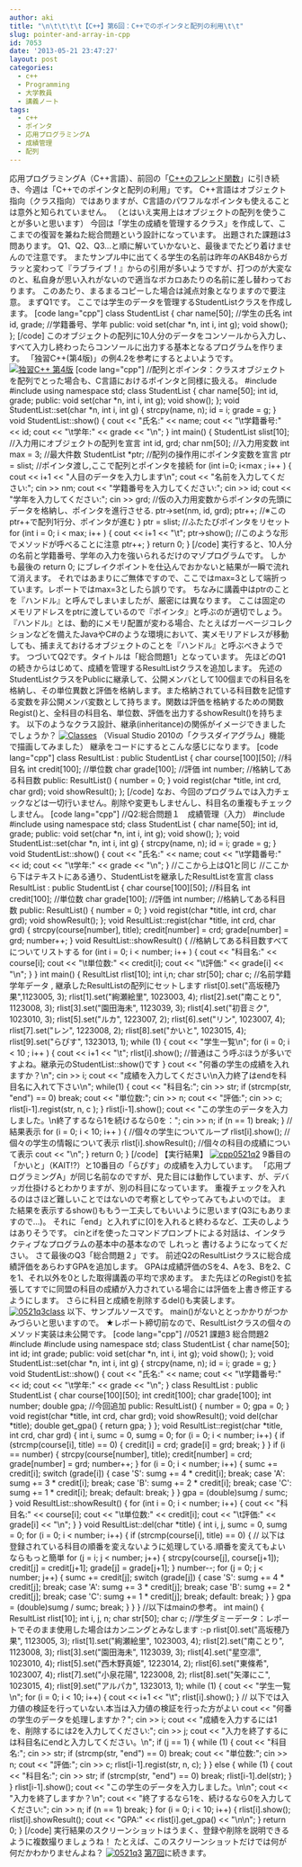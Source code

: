 ```yaml
---
author: aki
title: "\n\t\t\t\t【C++】第6回：C++でのポインタと配列の利用\t\t"
slug: pointer-and-array-in-cpp
id: 7053
date: '2013-05-21 23:47:27'
layout: post
categories:
  - c++
  - Programming
  - 大学教員
  - 講義ノート
tags:
  - c++
  - ポインタ
  - 応用プログラミングA
  - 成績管理
  - 配列
---
```


応用プログラミングA（C++言語）、前回の「[C++のフレンド関数](http://aki.shirai.as/2013/05/friend-func-in-cpp/ "C++のフレンド関数")」に引き続き、今週は「C++でのポインタと配列の利用」です。 C++言語はオブジェクト指向（クラス指向）ではありますが、C言語のパワフルなポインタも使えることは意外と知られていません。 （とはいえ実用上はオブジェクトの配列を使うことが多いと思います） 今回は「学生の成績を管理するクラス」を作成して、ここまでの復習を兼ねた総合問題という設計になっています。 出題された課題は3問あります。 Q1、Q2、Q3…と順に解いていかないと、最後までたどり着けませんので注意です。 またサンプル中に出てくる学生の名前は昨年のAKB48からガラッと変わって『ラブライブ！』からの引用が多いようですが、打つのが大変なのと、私自身が思い入れがないので適当なボカロあたりの名前に差し替わっております。 このあたり、まるまるコピーした場合は減点対象となりますので要注意。 まずQ1です。 ここでは学生のデータを管理するStudentListクラスを作成します。 [code lang="cpp"] class StudentList { char name[50]; //学生の氏名 int id, grade; //学籍番号、学年 public: void set(char *n, int i, int g); void show(); }; [/code] このオブジェクトの配列に10人分のデータをコンソールから入力し、すべて入力し終わったらコンソールに出力する基本となるプログラムを作ります。 「独習C++(第4版)」の例4.2を参考にするとよいようです。 [![独習C++ 第4版](http://aki.shirai.as//HLIC/c5948117d505ec3acb805abc67f58b2f.jpg)](http://www.amazon.co.jp/%E7%8B%AC%E7%BF%92C-%E7%AC%AC4%E7%89%88-%E3%83%8F%E3%83%BC%E3%83%90%E3%83%BC%E3%83%88%E3%83%BB%E3%82%B7%E3%83%AB%E3%83%88/dp/4798119768%3FSubscriptionId%3DAKIAJ56UK3AZ2R4ZXWZQ%26tag%3Damazonas-22%26linkCode%3Dxm2%26camp%3D2025%26creative%3D165953%26creativeASIN%3D4798119768 "Amazon で商品の詳細を確認する") [code lang="cpp"] //配列とポインタ：クラスオブジェクトを配列でとった場合も、C言語におけるポインタと同様に扱える。 #include <iostream> #include <cstring> using namespace std; class StudentList { char name[50]; int id, grade; public: void set(char *n, int i, int g); void show(); }; void StudentList::set(char *n, int i, int g) { strcpy(name, n); id = i; grade = g; } void StudentList::show() { cout << "氏名:" << name; cout << "\t学籍番号:" << id; cout << "\t学年:" << grade << "\n"; } int main() { StudentList slist[10]; //入力用にオブジェクトの配列を宣言 int id, grd; char nm[50]; //入力用変数 int max = 3; //最大件数 StudentList *ptr; //配列の操作用にポインタ変数を宣言 ptr = slist; //ポインタ渡し,ここで配列とポインタを接続 for (int i=0; i<max ; i++ ) { cout << i+1 << "人目のデータを入力します\n"; cout << "名前を入力してください:"; cin >> nm; cout << "学籍番号を入力してください:"; cin >> id; cout << "学年を入力してください:"; cin >> grd; //仮の入力用変数からポインタの先頭にデータを格納し、ポインタを進行させる. ptr->set(nm, id, grd); ptr++; //※このptr++で配列1行分、ポインタが進む } ptr = slist; //ふたたびポインタをリセット for (int i = 0; i < max; i++ ) { cout << i+1 << "\t"; ptr->show(); //このような形でメソッドが呼べることに注意 ptr++; } return 0; } [/code] 実行すると、10人分の名前と学籍番号、学年の入力を強いられるだけのマゾプログラムです。 しかも最後の return 0; にブレイクポイントを仕込んでおかないと結果が一瞬で流れて消えます。 それではあまりにご無体ですので、ここではmax=3として端折っています。レポートではmax=3としたら誤りです。 ちなみに講義中はptrのことを『ハンドル』と呼んでしまいましたが、厳密には異なります。 ここは固定のメモリアドレスをptrに渡しているので『ポインタ』と呼ぶのが適切でしょう。 『ハンドル』とは、動的にメモリ配置が変わる場合、たとえばガーベージコレクションなどを備えたJavaやC#のような環境において、実メモリアドレスが移動しても、捕まえておけるオブジェクトのことを『ハンドル』と呼ぶべきようです。 つづいてQ2です。タイトルは「総合問題1」となっています。 先ほどのQ1の続きからはじめて、成績を管理するResultListクラスを追加します。 先述のStudentListクラスをPublicに継承して、公開メンバとして100個までの科目名を格納し、その単位異数と評価を格納します。また格納されている科目数を記憶する変数を非公開メンバ変数として持ちます。関数は評価を格納するための関数Regist()と、全科目の科目名、単位数、評価を出力するshowResult()を持ちます。 以下のようなクラス設計、継承(inheritance)の関係がイメージできましたでしょうか？ [![Classes](https://aki.shirai.as/wp-content/uploads/2013/05/Classes-300x200.png)](http://aki.shirai.as/2013/05/pointer-and-array-in-cpp/classes/) （Visual Studio 2010の「クラスダイアグラム」機能で描画してみました） 継承をコードにするとこんな感じになります。 [code lang="cpp"] class ResultList : public StudentList { char course[100][50]; //科目名 int credit[100]; //単位数 char grade[100]; //評価 int number; //格納してある科目数 public: ResultList() { number = 0; } void regist(char *title, int crd, char grd); void showResult(); }; [/code] なお、今回のプログラムでは入力チェックなどは一切行いません。削除や変更もしませんし、科目名の重複もチェックしません。 [code lang="cpp"] //Q2:総合問題１　成績管理（入力） #include <iostream> #include <cstring> using namespace std; class StudentList { char name[50]; int id, grade; public: void set(char *n, int i, int g); void show(); }; void StudentList::set(char *n, int i, int g) { strcpy(name, n); id = i; grade = g; } void StudentList::show() { cout << "氏名:" << name; cout << "\t学籍番号:" << id; cout << "\t学年:" << grade << "\n"; } //ここから上はQ1と同じ //ここから下はテキストにある通り、StudentListを継承したResultListを宣言 class ResultList : public StudentList { char course[100][50]; //科目名 int credit[100]; //単位数 char grade[100]; //評価 int number; //格納してある科目数 public: ResultList() { number = 0; } void regist(char *title, int crd, char grd); void showResult(); }; void ResultList::regist(char *title, int crd, char grd) { strcpy(course[number], title); credit[number] = crd; grade[number] = grd; number++; } void ResultList::showResult() { //格納してある科目数すべてについてリストする for (int i = 0; i < number; i++ ) { cout << "科目名:" << course[i]; cout << "\t単位数:" << credit[i]; cout << "\t評価:" << grade[i] << "\n"; } } int main() { ResultList rlist[10]; int i,n; char str[50]; char c; //名前学籍学年データ , 継承したResultListの配列にセットします rlist[0].set("高坂穂乃果",1123005, 3); rlist[1].set("絢瀬絵里", 1023003, 4); rlist[2].set("南ことり", 1123008, 3); rlist[3].set("園田海未", 1123039, 3); rlist[4].set("初音ミク", 1023010, 3); rlist[5].set("ルカ", 1223007, 2); rlist[6].set("リン", 1023007, 4); rlist[7].set("レン", 1223008, 2); rlist[8].set("かいと", 1023015, 4); rlist[9].set("らぴす", 1323013, 1); while (1) { cout << "学生一覧\n"; for (i = 0; i < 10 ; i++ ) { cout << i+1 << "\t"; rlist[i].show(); //普通はこう呼ぶほうが多いですよね。継承元のStudentList::show()です } cout << "何番の学生の成績を入れますか？\n"; cin >> i; cout << "成績を入力してください\n入力終了はendを科目名に入れて下さい\n"; while(1) { cout << "科目名:"; cin >> str; if (strcmp(str, "end") == 0) break; cout << "単位数:"; cin >> n; cout << "評価:"; cin >> c; rlist[i-1].regist(str, n, c ); } rlist[i-1].show(); cout << "この学生のデータを入力しました。\n終了するなら1を続けるなら0を："; cin >> n; if (n == 1) break; } //結果表示 for (i = 0; i < 10; i++ ) { //個々の学生についてループ rlist[i].show(); //個々の学生の情報について表示 rlist[i].showResult(); //個々の科目の成績について表示 cout << "\n"; } return 0; } [/code] 【実行結果】 [![cpp0521q2](https://aki.shirai.as/wp-content/uploads/2013/05/cpp0521q2-300x213.png)](http://aki.shirai.as/2013/05/pointer-and-array-in-cpp/cpp0521q2/) 9番目の「かいと」（KAIT!?）と10番目の「らぴす」の成績を入力しています。 「応用プログラミングA」が同じ名前なのですが、見た目には動作しています、が、デバッガ仕掛けるとわかりますが、別の科目になっています。 重複チェックを入れるのはさほど難しいことではないので考察としてやってみてもよいのでは。 また結果を表示するshow()ももう一工夫してもいいように思います(Q3にもありますので…)。 それに「end」と入れずに[0]を入れると終わるなど、工夫のしようはありそうです。 cinとifを使ったコマンドプロンプトによる対話は、インタラクティブなプログラムの基本中の基本なので しれっと 書けるようになってください。 さて最後のQ3「総合問題２」です。 前述Q2のResultListクラスに総合成績評価をあらわすGPAを追加します。 GPAは成績評価のSを4、Aを3、Bを2、Cを1、それ以外を0とした取得講義の平均で求めます。 また先ほどのRegist()を拡張してすでに同盟の科目の成績が入力されている場合には評価を上書き修正するようにします。 さらに科目と成績を削除するdel()も実装します。 [![0521q3class](https://aki.shirai.as/wp-content/uploads/2013/05/0521q3class-300x247.png)](http://aki.shirai.as/2013/05/pointer-and-array-in-cpp/0521q3class/) 以下、サンプルソースです。 main()がないととっかかりがつかみづらいと思いますので。 ★レポート締切前なので、ResultListクラスの個々のメソッド実装は未公開です。 [code lang="cpp"] //0521 課題3 総合問題2 #include <iostream> #include <cstring> using namespace std; class StudentList { char name[50]; int id; int grade; public: void set(char *n, int i, int g); void show(); }; void StudentList::set(char *n, int i, int g) { strcpy(name, n); id = i; grade = g; } void StudentList::show() { cout << "氏名:" << name; cout << "\t学籍番号:" << id; cout << "\t学年:" << grade << "\n"; } class ResultList : public StudentList { char course[100][50]; int credit[100]; char grade[100]; int number; double gpa; //今回追加 public: ResultList() { number = 0; gpa = 0; } void regist(char *title, int crd, char grd); void showResult(); void del(char *title); double get_gpa() { return gpa; } }; void ResultList::regist(char *title, int crd, char grd) { int i, sumc = 0, sumg = 0; for (i = 0; i < number; i++) { if (strcmp(course[i], title) == 0) { credit[i] = crd; grade[i] = grd; break; } } if (i == number) { strcpy(course[number], title); credit[number] = crd; grade[number] = grd; number++; } for (i = 0; i < number; i++) { sumc += credit[i]; switch (grade[i]) { case 'S': sumg += 4 * credit[i]; break; case 'A': sumg += 3 * credit[i]; break; case 'B': sumg += 2 * credit[i]; break; case 'C': sumg += 1 * credit[i]; break; default: break; } } gpa = (double)sumg / sumc; } void ResultList::showResult() { for (int i = 0; i < number; i++) { cout << "科目名:" << course[i]; cout << "\t単位数:" << credit[i]; cout << "\t評価:" << grade[i] << "\n"; } } void ResultList::del(char *title) { int i, j, sumc = 0, sumg = 0; for (i = 0; i < number; i++) { if (strcmp(course[i], title) == 0) { // 以下は登録されている科目の順番を変えないように処理している.順番を変えてもよいならもっと簡単 for (j = i; j < number; j++) { strcpy(course[j], course[j+1]); credit[j] = credit[j+1]; grade[j] = grade[j+1]; } number--; for (j = 0; j < number; j++) { sumc += credit[j]; switch (grade[j]) { case 'S': sumg += 4 * credit[j]; break; case 'A': sumg += 3 * credit[j]; break; case 'B': sumg += 2 * credit[j]; break; case 'C': sumg += 1 * credit[j]; break; default: break; } } gpa = (double)sumg / sumc; break; } } } //以下はmainの参考。 int main() { ResultList rlist[10]; int i, j, n; char str[50]; char c; //学生ダミーデータ：レポートでそのまま使用した場合はカンニングとみなします :-p rlist[0].set("高坂穂乃果", 1123005, 3); rlist[1].set("絢瀬絵里", 1023003, 4); rlist[2].set("南ことり", 1123008, 3); rlist[3].set("園田海未", 1123039, 3); rlist[4].set("星空凛", 1023010, 4); rlist[5].set("西木野真姫", 1223014, 2); rlist[6].set("東條希", 1023007, 4); rlist[7].set("小泉花陽", 1223008, 2); rlist[8].set("矢澤にこ", 1023015, 4); rlist[9].set("アルパカ", 1323013, 1); while (1) { cout << "学生一覧\n"; for (i = 0; i < 10; i++) { cout << i+1 << "\t"; rlist[i].show(); } // 以下では入力値の検証を行っていない.本当は入力値の検証を行った方がよい cout << "何番の学生のデータを処理しますか？"; cin >> i; cout << "成績を入力するには1を、削除するには2を入力してください:"; cin >> j; cout << "入力を終了するには科目名にendと入力してください。\n"; if (j == 1) { while (1) { cout << "科目名:"; cin >> str; if (strcmp(str, "end") == 0) break; cout << "単位数:"; cin >> n; cout << "評価:"; cin >> c; rlist[i-1].regist(str, n, c); } } else { while (1) { cout << "科目名:"; cin >> str; if (strcmp(str, "end") == 0) break; rlist[i-1].del(str); } } rlist[i-1].show(); cout << "この学生のデータを入力しました。\n\n"; cout << "入力を終了しますか？\n"; cout << "終了するなら1を、続けるなら0を入力してください:"; cin >> n; if (n == 1) break; } for (i = 0; i < 10; i++) { rlist[i].show(); rlist[i].showResult(); cout << "GPA:" << rlist[i].get_gpa() << "\n\n"; } return 0; } [/code] 実行結果のスクリーンショットはうまく、登録や削除を説明できるように複数撮りましょうね！ たとえば、このスクリーンショットだけでは何が何だかわかりませんよね？ [![0521q3](https://aki.shirai.as/wp-content/uploads/2013/05/0521q3-300x213.png)](http://aki.shirai.as/2013/05/pointer-and-array-in-cpp/0521q3/) [第7回](http://aki.shirai.as/2013/05/cpp-reference/ "【C++言語】第7回「参照」new,delete,値渡し,ポインタ渡し,参照渡し")に続きます。